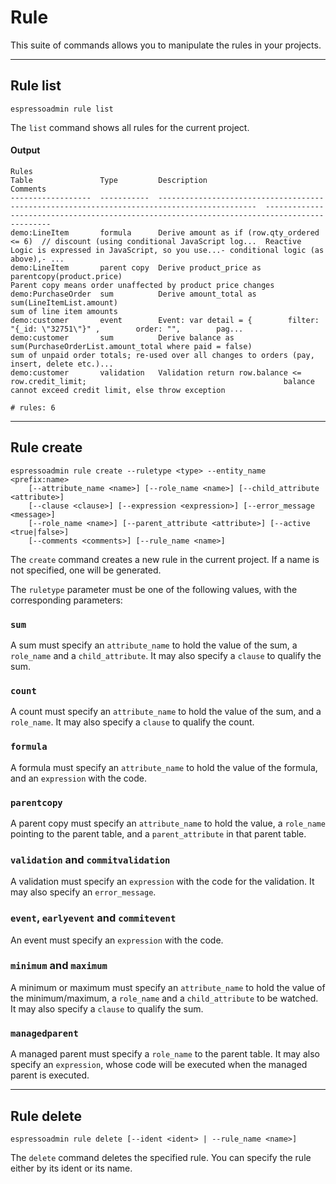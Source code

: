 # Rule

This suite of commands allows you to manipulate the rules in your projects.

***
## Rule list
    espressoadmin rule list

The `list` command shows all rules for the current project.

#### Output
	Rules
	Table               Type         Description                                                                                   Comments
	------------------  -----------  --------------------------------------------------------------------------------------------  --------------------------------------------------------------------------------------------
	demo:LineItem       formula      Derive amount as if (row.qty_ordered <= 6)  // discount (using conditional JavaScript log...  Reactive Logic is expressed in JavaScript, so you use...- conditional logic (as above),- ...
	demo:LineItem       parent copy  Derive product_price as parentcopy(product.price)                                             Parent copy means order unaffected by product price changes
	demo:PurchaseOrder  sum          Derive amount_total as sum(LineItemList.amount)                                               sum of line item amounts
	demo:customer       event        Event: var detail = {        filter: "{_id: \"32751\"}" ,        order: "",        pag...
	demo:customer       sum          Derive balance as sum(PurchaseOrderList.amount_total where paid = false)                      sum of unpaid order totals; re-used over all changes to orders (pay, insert, delete etc.)...
	demo:customer       validation   Validation return row.balance <= row.credit_limit;                                            balance cannot exceed credit limit, else throw exception
	
	# rules: 6

***
## Rule create
    espressoadmin rule create --ruletype <type> --entity_name <prefix:name> 
    	[--attribute_name <name>] [--role_name <name>] [--child_attribute <attribute>]
    	[--clause <clause>] [--expression <expression>] [--error_message <message>]
    	[--role_name <name>] [--parent_attribute <attribute>] [--active <true|false>]
    	[--comments <comments>] [--rule_name <name>]

The `create` command creates a new rule in the current project. If a name is not specified,
one will be generated.

The `ruletype` parameter must be one of the following values, with the corresponding parameters:

### `sum`
A sum must specify an `attribute_name` to hold the value of the sum, a `role_name` and a 
`child_attribute`. It may also specify a `clause` to qualify the sum.

### `count`
A count must specify an `attribute_name` to hold the value of the sum, and a `role_name`.
It may also specify a `clause` to qualify the count.

### `formula`
A formula must specify an `attribute_name` to hold the value of the formula, and an `expression`
with the code.

### `parentcopy`
A parent copy must specify an `attribute_name` to hold the value, a `role_name` pointing to the
parent table, and a `parent_attribute` in that parent table.

### `validation` and `commitvalidation`
A validation must specify an `expression` with the code for the validation. It may also specify
an `error_message`.

### `event`, `earlyevent` and `commitevent`
An event must specify an `expression` with the code.

### `minimum` and `maximum`
A minimum or maximum must specify an `attribute_name` to hold the value of the minimum/maximum,
a `role_name` and a `child_attribute` to be watched. It may also specify a `clause` to qualify the sum.

### `managedparent`
A managed parent must specify a `role_name` to the parent table. It may also specify an
`expression`, whose code will be executed when the managed parent is executed.

***
## Rule delete

	espressoadmin rule delete [--ident <ident> | --rule_name <name>]

The `delete` command deletes the specified rule. You can specify the rule either by its ident or its name.
